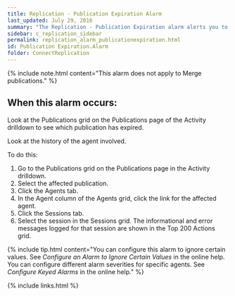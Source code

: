 ```yaml
---
title: Replication - Publication Expiration Alarm
last_updated: July 29, 2016
summary: "The Replication - Publication Expiration alarm alerts you to any publications that have expired."
sidebar: c_replication_sidebar
permalink: replication_alarm_publicationexpiration.html
id: Publication Expiration.Alarm
folder: ConnectReplication
---
```







{% include note.html content="This alarm does not apply to Merge publications." %}


## When this alarm occurs:

Look at the Publications grid on the Publications page of the Activity drilldown to see which publication has expired.

Look at the history of the agent involved.

To do this:

1. Go to the Publications grid on the Publications page in the Activity drilldown.
2. Select the affected publication.
3. Click the Agents tab.
4. In the Agent column of the Agents grid, click the link for the affected agent.
5. Click the Sessions tab.
6. Select the session in the Sessions grid. The informational and error messages logged for that session are shown in the Top 200 Actions grid.

{% include tip.html content="You can configure this alarm to ignore certain values. See *Configure an Alarm to Ignore Certain Values* in the online help. You can configure different alarm severities for specific agents. See *Configure Keyed Alarms* in the online help." %}

{% include links.html %}
